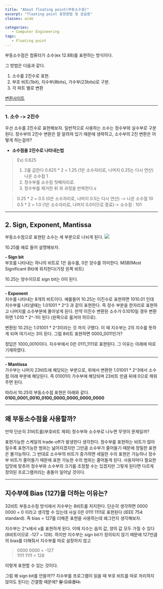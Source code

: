 ```yaml
---
title: "About floating point(부동소수점)"
excerpt: "floating point 표현방법 및 궁금증"
classes: wide

categories:
   - Computer Engineering
tags:
   - Floating point
---
```


부동소수점은 컴퓨터가 소수(ex 12.88)를 표현하는 방식이다.   

그 방법은 다음과 같다.
1. 소수를 2진수로 표현.
2. 부호 비트(1bit), 지수부(8bits), 가수부(23bits)로 구분.
3. 각 파트 별로 변환

[변환사이트](https://www.h-schmidt.net/FloatConverter/IEEE754.html)

***

### 1. 소수 -> 2진수

우선 소수를 2진수로 표현해보자. 일반적으로 사용하는 소수는 정수부와 실수부로 구분된다.
정수부의 2진수 변환은 잘 알려져 있기 때문에 생략하고, 소수부의 2진 변환은 어떻게 하는걸까?   

- **소수점을 2진수로 나타내는법**

> Ex) 0.625
> 1. 2를 곱한다
      0.625 * 2 = 1.25 (1은 소수자리로, 나머지 0.25는 다시 연산) 
      나온 소수점 1
> 2. 정수부를 소수점 첫째자리로.
> 3. 정수부를 제거한 뒤 위 과정을 반복한다.s

>    0.25 * 2 = 0.5 (0은 소수자리로, 나머지 0.5는 다시 연산) -> 나온 소수점 10    
>    0.5 * 2 = 1.0 (1은 소수자리로, 나머지 0.0이므로 종료)-> 소수점 : 101

***

## 2. Sign, Exponent, Mantissa

부동소수점으로 표현된 소수는 세 부분으로 나뉘게 된다.
![](https://username-jm.github.io/assets/images/1_floating_point.jpg)

10.25를 예로 들어 설명해보자.

**- Sign bit**   
부호를 나타내는 하나의 비트로 1은 음수를, 0은 양수를 의미한다. MSB(Most Significant Bit)에 위치한다(가장 왼쪽 비트)

10.25는 양수이므로 sign bit는 0이 된다.

***

**- Exponent**   
지수를 나타내는 8개의 비트이다. 예를들어 10.25는 이진수로 표현하면 1010.01 인데  지수부를 나타낼때는 1.01001 * 2^3 과 같이 표현한다. 즉 정수 부분을 한자리로 표현하고 나머지를 소수부분에 몰아넣게 된다. 만약 이진수 변환된 소수가 0.1010일 경우 변환하면 1.010 * 2^-1이 된다 (왼쪽으로 옮겨야 하므로). 

변환된 10.25는 1.01001 * 2^3이라는 것 까지 구했다. 이 때 지수부는 2의 지수를 뜻하게 되며 여기서는 3이 된다. 그럼 8비트 표현하면 0000_0011인가? 

정답은 1000_0010이다. 지수부에서 0은 0111_1111로 표현된다. 그 이유는 아래에 따로 기재하였다.   

***

**- Mantissa**   
가수부는 나머지 23비트에 해당되는 부분으로, 위에서 변환한 1.01001 * 2^3에서 소수점 아래 부분에 해당된다. 즉 01001이 가수부에 해당되며 23비트 만큼 뒤에 0으로 채워주면 된다.

따라서 10.25의 부동소수점 표현은 아래와 같다.   
**0100_0001_0010_0100_0000_0000_0000_0000**

***

## 왜 부동소수점을 사용할까?

만약 단순히 31비트를(부호비트 제외) 정수부와 소수부로 나누면 무엇이 문제일까?   

표현가능한 스케일의 trade-off가 발생한다 생각한다. 정수부를 표현하는 비트가 많아질수록 표현가능한 범위는 넓어지겠지만 그만큼 소수부가 줄어들기 때문에 정밀한 표현은 불가능하다. 그 반대로 소수부의 비트가 증가하면 세밀한 수의 표현은 가능하나 정수부 비트가 줄어들기 때문에 표현 가능한 수의 범위는 줄어들게 된다. 사용자마다 필요한 입맛에 맞추어 정수부와 소수부의 크기를 조정할 수는 있겠지만 그렇게 된다면 다르게 정의된 프로그램끼리는 충돌이 일어날 것이다.    

***


## 지수부에 Bias (127)을 더하는 이유는?

32비트 부동소수점 방식에서 지수부는 8비트를 차지한다. 단순히 생각하면 0000 0000 = 0 이라고 생각할 수 있는데 사실 0은 0111 1111로 표현된다 (IEEE 754 standard). 즉 bias = 127를 더해준 표현을 사용하는데 왜그런지 생각해보자.   

지수부는 2^x에서 x를 표현하게 된다. 이때 지수는 음의 값, 양의 값 모두 가질 수 있다 (8비트이므로 -127 ~ 128). 하지만 지수부는 sign bit가 정의되지 않기 때문에 127만큼의 bias를 더해줘서 지수부를 따로 설정하지 않고   

> 0000 0000 = -127   
> 1111 1111 = 128

이렇게 표현할 수 있는 것이다. 

그럼 왜 sign bit를 안쓸까?? 지수부를 프로그램이 읽을 때 부호 비트를 따로 처리하지 않아도 된다는 간결함 때문에? 
~~잘 모르겠다.~~

